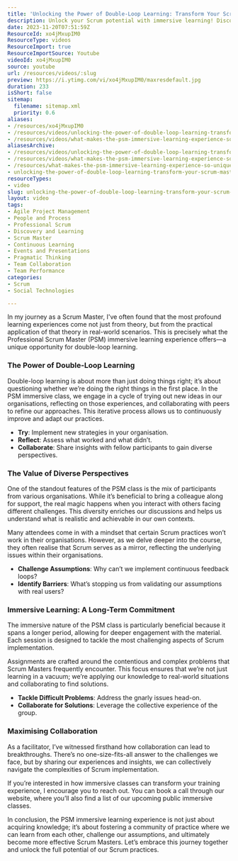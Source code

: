 ```yaml
---
title: 'Unlocking the Power of Double-Loop Learning: Transform Your Scrum Master Journey with Immersive Training'
description: Unlock your Scrum potential with immersive learning! Discover double-loop learning, diverse perspectives, and collaborative solutions in our PSM class.
date: 2023-11-20T07:51:59Z
ResourceId: xo4jMxupIM0
ResourceType: videos
ResourceImport: true
ResourceImportSource: Youtube
videoId: xo4jMxupIM0
source: youtube
url: /resources/videos/:slug
preview: https://i.ytimg.com/vi/xo4jMxupIM0/maxresdefault.jpg
duration: 233
isShort: false
sitemap:
  filename: sitemap.xml
  priority: 0.6
aliases:
- /resources/xo4jMxupIM0
- /resources/videos/unlocking-the-power-of-double-loop-learning-transform-your-scrum-master-journey-with-immersive-training
- /resources/videos/what-makes-the-psm-immersive-learning-experience-so-unique
aliasesArchive:
- /resources/videos/unlocking-the-power-of-double-loop-learning-transform-your-scrum-master-journey-with-immersive-training
- /resources/videos/what-makes-the-psm-immersive-learning-experience-so-unique
- /resources/what-makes-the-psm-immersive-learning-experience-so-unique
- unlocking-the-power-of-double-loop-learning-transform-your-scrum-master-journey-with-immersive-training
resourceTypes:
- video
slug: unlocking-the-power-of-double-loop-learning-transform-your-scrum-master-journey-with-immersive-training
layout: video
tags:
- Agile Project Management
- People and Process
- Professional Scrum
- Discovery and Learning
- Scrum Master
- Continuous Learning
- Events and Presentations
- Pragmatic Thinking
- Team Collaboration
- Team Performance
categories:
- Scrum
- Social Technologies

---
```

In my journey as a Scrum Master, I've often found that the most profound learning experiences come not just from theory, but from the practical application of that theory in real-world scenarios. This is precisely what the Professional Scrum Master (PSM) immersive learning experience offers—a unique opportunity for double-loop learning. 

### The Power of Double-Loop Learning

Double-loop learning is about more than just doing things right; it’s about questioning whether we’re doing the right things in the first place. In the PSM immersive class, we engage in a cycle of trying out new ideas in our organisations, reflecting on those experiences, and collaborating with peers to refine our approaches. This iterative process allows us to continuously improve and adapt our practices.

- **Try**: Implement new strategies in your organisation.
- **Reflect**: Assess what worked and what didn’t.
- **Collaborate**: Share insights with fellow participants to gain diverse perspectives.

### The Value of Diverse Perspectives

One of the standout features of the PSM class is the mix of participants from various organisations. While it’s beneficial to bring a colleague along for support, the real magic happens when you interact with others facing different challenges. This diversity enriches our discussions and helps us understand what is realistic and achievable in our own contexts.

Many attendees come in with a mindset that certain Scrum practices won’t work in their organisations. However, as we delve deeper into the course, they often realise that Scrum serves as a mirror, reflecting the underlying issues within their organisations. 

- **Challenge Assumptions**: Why can’t we implement continuous feedback loops?
- **Identify Barriers**: What’s stopping us from validating our assumptions with real users?

### Immersive Learning: A Long-Term Commitment

The immersive nature of the PSM class is particularly beneficial because it spans a longer period, allowing for deeper engagement with the material. Each session is designed to tackle the most challenging aspects of Scrum implementation. 

Assignments are crafted around the contentious and complex problems that Scrum Masters frequently encounter. This focus ensures that we’re not just learning in a vacuum; we’re applying our knowledge to real-world situations and collaborating to find solutions.

- **Tackle Difficult Problems**: Address the gnarly issues head-on.
- **Collaborate for Solutions**: Leverage the collective experience of the group.

### Maximising Collaboration

As a facilitator, I’ve witnessed firsthand how collaboration can lead to breakthroughs. There’s no one-size-fits-all answer to the challenges we face, but by sharing our experiences and insights, we can collectively navigate the complexities of Scrum implementation.

If you’re interested in how immersive classes can transform your training experience, I encourage you to reach out. You can book a call through our website, where you’ll also find a list of our upcoming public immersive classes. 

In conclusion, the PSM immersive learning experience is not just about acquiring knowledge; it’s about fostering a community of practice where we can learn from each other, challenge our assumptions, and ultimately become more effective Scrum Masters. Let’s embrace this journey together and unlock the full potential of our Scrum practices.
